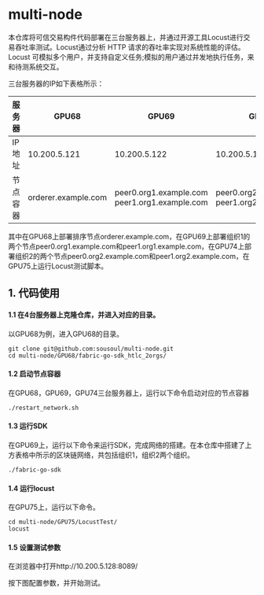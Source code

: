 # multi-node
本仓库将可信交易构件代码部署在三台服务器上，并通过开源工具Locust进行交易吞吐率测试。Locust通过分析 HTTP 请求的吞吐率实现对系统性能的评估。Locust 可模拟多个用户，并支持自定义任务;模拟的用户通过并发地执行任务，来和待测系统交互。

三台服务器的IP如下表格所示：

| 服务器   | GPU68               | GPU69                                         | GPU74                                         | GPU75        |
| -------- | ------------------- | --------------------------------------------- | --------------------------------------------- | ------------ |
| IP地址   | 10.200.5.121        | 10.200.5.122                                  | 10.200.5.127                                  | 10.200.5.128 |
| 节点容器 | orderer.example.com | peer0.org1.example.com peer1.org1.example.com | peer0.org2.example.com peer1.org2.example.com |              |

其中在GPU68上部署排序节点orderer.example.com，在GPU69上部署组织1的两个节点peer0.org1.example.com和peer1.org1.example.com，在GPU74上部署组织2的两个节点peer0.org2.example.com和peer1.org2.example.com，在GPU75上运行Locust测试脚本。

## 1. 代码使用

#### 1.1 在4台服务器上克隆仓库，并进入对应的目录。

以GPU68为例，进入GPU68的目录。

```
git clone git@github.com:sousoul/multi-node.git
cd multi-node/GPU68/fabric-go-sdk_htlc_2orgs/ 
```
#### 1.2 启动节点容器

在GPU68，GPU69，GPU74三台服务器上，运行以下命令启动对应的节点容器

```
./restart_network.sh
```

#### 1.3 运行SDK

在GPU69上，运行以下命令来运行SDK，完成网络的搭建。在本仓库中搭建了上方表格中所示的区块链网络，共包括组织1，组织2两个组织。

```
./fabric-go-sdk
```

#### 1.4 运行locust

在GPU75上，运行以下命令。

```
cd multi-node/GPU75/LocustTest/
locust
```

#### 1.5 设置测试参数

在浏览器中打开http://10.200.5.128:8089/

按下图配置参数，并开始测试。


